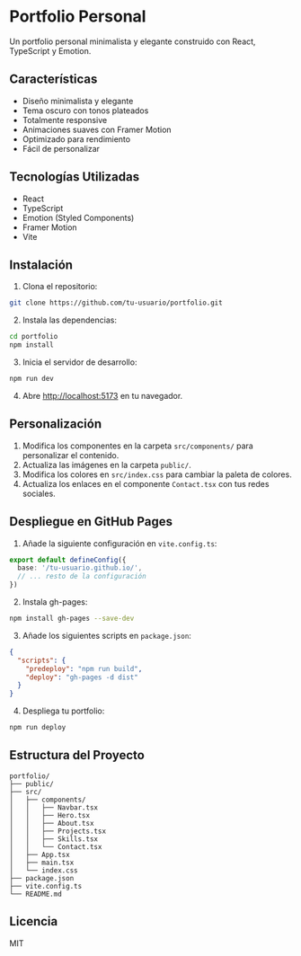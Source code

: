 # Portfolio Personal

Un portfolio personal minimalista y elegante construido con React, TypeScript y Emotion.

## Características

- Diseño minimalista y elegante
- Tema oscuro con tonos plateados
- Totalmente responsive
- Animaciones suaves con Framer Motion
- Optimizado para rendimiento
- Fácil de personalizar

## Tecnologías Utilizadas

- React
- TypeScript
- Emotion (Styled Components)
- Framer Motion
- Vite

## Instalación

1. Clona el repositorio:
```bash
git clone https://github.com/tu-usuario/portfolio.git
```

2. Instala las dependencias:
```bash
cd portfolio
npm install
```

3. Inicia el servidor de desarrollo:
```bash
npm run dev
```

4. Abre [http://localhost:5173](http://localhost:5173) en tu navegador.

## Personalización

1. Modifica los componentes en la carpeta `src/components/` para personalizar el contenido.
2. Actualiza las imágenes en la carpeta `public/`.
3. Modifica los colores en `src/index.css` para cambiar la paleta de colores.
4. Actualiza los enlaces en el componente `Contact.tsx` con tus redes sociales.

## Despliegue en GitHub Pages

1. Añade la siguiente configuración en `vite.config.ts`:
```typescript
export default defineConfig({
  base: '/tu-usuario.github.io/',
  // ... resto de la configuración
})
```

2. Instala gh-pages:
```bash
npm install gh-pages --save-dev
```

3. Añade los siguientes scripts en `package.json`:
```json
{
  "scripts": {
    "predeploy": "npm run build",
    "deploy": "gh-pages -d dist"
  }
}
```

4. Despliega tu portfolio:
```bash
npm run deploy
```

## Estructura del Proyecto

```
portfolio/
├── public/
├── src/
│   ├── components/
│   │   ├── Navbar.tsx
│   │   ├── Hero.tsx
│   │   ├── About.tsx
│   │   ├── Projects.tsx
│   │   ├── Skills.tsx
│   │   └── Contact.tsx
│   ├── App.tsx
│   ├── main.tsx
│   └── index.css
├── package.json
├── vite.config.ts
└── README.md
```

## Licencia

MIT
